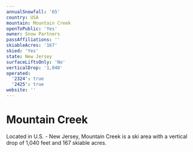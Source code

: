 ```yaml
---
annualSnowfall: '65'
country: USA
mountain: Mountain Creek
openToPublic: 'Yes'
owner: Snow Partners
passAffiliations: ''
skiableAcres: '167'
skied: 'Yes'
state: New Jersey
surfaceLiftsOnly: 'No'
verticalDrop: '1,040'
operated:
  '2324': true
  '2425': true
website: ''
---
```



# Mountain Creek

Located in U.S. - New Jersey, Mountain Creek is a ski area with a vertical drop of 1,040 feet and 167 skiable acres.
